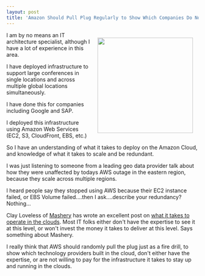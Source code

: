 ```yaml
---
layout: post
title: 'Amazon Should Pull Plug Regularly to Show Which Companies Do Not Have It Together'
---
```

<a title="what it takes to operate in the cloud" href="http://claylo.com/post/4817029650/where-there-are-clouds-it-sometimes-rains"><img style="padding: 15px;" src="http://kinlane-productions.s3.amazonaws.com/storm-warning.jpg" alt="" width="250" align="right" /></a>I am by no means an IT architecture specialist, although I have a lot of experience in this area.<p></p>
I have deployed infrastructure to support large conferences in single locations and across multiple global locations simultaneously.<p></p>
I have done this for companies including Google and SAP.<p></p>
I deployed this infrastructure using Amazon Web Services (EC2, S3, CloudFront, EBS, etc.)<p></p>
So I have an understanding of what it takes to deploy on the Amazon Cloud, and knowledge of what it takes to scale and be redundant.<p></p>
I was just listening to someone from a leading geo data provider talk about how they were unaffected by todays AWS outage in the eastern region, because they scale across multiple regions.<p></p>
I heard people say they stopped using AWS because their EC2 instance failed, or EBS Volume failed....then I ask....describe your redundancy? Nothing...<p></p>
Clay Loveless of <a title="Mashery" href="http://www.mashery.com">Mashery</a> has wrote an excellent post on <a title="what it takes to operate in the cloud" href="http://claylo.com/post/4817029650/where-there-are-clouds-it-sometimes-rains">what it takes to operate in the clouds</a>.  Most IT folks either don't have the expertise to see it at this level, or won't invest the money it takes to deliver at this level. Says something about Mashery.<p></p>
I really think that AWS should randomly pull the plug just as a fire drill, to show which technology providers built in the cloud, don't either have the expertise, or are not willing to pay for the infrastructure it takes to stay up and running in the clouds.